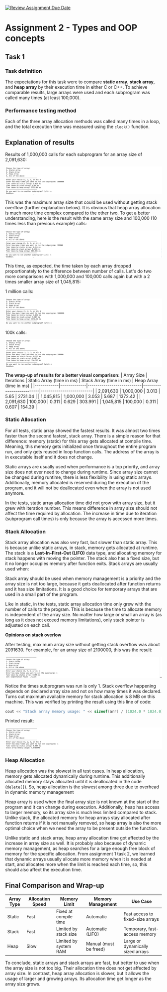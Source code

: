 [![Review Assignment Due Date](https://classroom.github.com/assets/deadline-readme-button-22041afd0340ce965d47ae6ef1cefeee28c7c493a6346c4f15d667ab976d596c.svg)](https://classroom.github.com/a/gYiweL7m)

# Assignment 2 - Typеs and OOP concеpts

## Task 1
### Task definition
The expectations for this task were to compare **static array**, **stack array**, and **heap array** by their execution time in either C or C++. To achieve comparable results, large arrays were used and each subprogram was called many times (at least 100,000).

### Performance testing method
Each of the three array allocation methods was called many times in a loop, and the total execution time was measured using the ```clock()``` function. 

## Explanation of results
Results of 1,000,000 calls for each subprogram for an array size of 2,091,630: 

![alt text](task1/images/1m_full.png)

This was the maximum array size that could be used without getting stack overflow (further explanation below). It is obvious that heap array allocation is much more time complex compared to the other two. To get a better understanding, here is the result with the same array size and 100,000 (10 times less than previous example) calls:

![alt text](task1/images/100k_full.png)

This time, as expected, the time taken by each array dropped proportionately to the difference between number of calls. Let's do two more comparisons with 1,000,000 and 100,000 calls again but with a 2 times smaller array size of 1,045,815:

1 million calls:

![1.000.000 calls](task1/images/1m_halfsize.png)

100k calls:

![100.000 calls](task1/images/100k_halfsize.png)

**The wrap-up of results for a better visual comparison:**
| Array Size | Iterations  | Static Array (time in ms) | Stack Array (time in ms) | Heap Array (time in ms) |
|------------|-------------|---------------------------|--------------------------|--------------------------|
| 2,091,630  | 1,000,000   |      3.013                |        5.65              |       2731.04            |
| 1,045,815  | 1,000,000   |      3.053                |        5.687             |       1372.42            |
| 2,091,630  | 100,000     |      0.311                |        0.629             |       303.991            |
| 1,045,815  | 100,000     |      0.311                |        0.607             |       154.39             |


### Static Allocation

For all tests, static array showed the fastest results. It was almost two times faster than the second fastest, stack array. There is a simple reason for that difference: memory (static) for this array gets allocated at compile time. Meaning, this memory gets initialized once throughout the entire program run, and only gets reused in loop function calls. The address of the array is in executable itself and it does not change. 

Static arrays are usually used when performance is a top priority, and array size does not ever need to change during runtime. Since array size cannot be changed during runtime, there is less flexibility in using static arrays. Additionally, memory allocated is reserved during the execution of the program, and it will not be deallocated even when the array is not used anymore. 

In the tests, static array allocation time did not grow with array size, but it grew with iteration number. This means difference in array size should not affect the time required by allocation. The increase in time due to iteration (subprogram call times) is only because the array is accessed more times.


### Stack Allocation

Stack array allocation was also very fast, but slower than static array. This is because unlike static arrays, in stack, memory gets allocated at runtime. The stack is a **Last-In-First-Out (LIFO)** data type, and allocating memory for stack happens with moving the pointer. The stack also has a fixed size, but it no longer occupies memory after function exits. Stack arrays are usually used when: 

Stack array should be used when memory management is a priority and the array size is not too large, because it gets deallocated after function returns and it has size limitations. It is a good choice for temporary arrays that are used in a small part of the program.

Like in static, in the tests, static array allocation time only grew with the number of calls to the program. This is because the time to allocate memory is independent of the array size. No matter how large or small an array is (as long as it does not exceed memory limitations), only stack pointer is adjusted on each call.

**Opinions on stack overlow**

After testing, maximum array size without getting stack overflow was about 2091630. For example, for an array size of 2100000, this was the result:

![alt text](task1/images/stack_overflow.png)

Notice the times subprogram was run is only 1. Stack overflow happening depends on declared array size and not on how many times it was declared. Turns out maximum available memory for stack allocation is 8 MB on this machine. This was verified by printing the result using this line of code: 

```C++
cout << "Stack array memory usage: " << sizeof(arr) / (1024.0 * 1024.0) << "MB" << endl;
```

Printed result:

![alt text](task1/images/stack_memory.png)

### Heap Allocation

Heap allocation was the slowest in all test cases. In heap allocation, memory gets allocated dynamically during runtime. This additionally allocated memory stays allocated until it is deallocated in the code (```delete[]```). So, heap allocation is the slowest among three due to overhead in dynamic memory management 

Heap array is used when the final array size is not known at the start of the program and it can change during execution. Additionally, heap has access to larger memory, so its array size is much less limited compared to stack. Unlike stack, the allocated memory for heap arrays stay allocated after function returns if it is not manually removed, so heap array is also the more optimal choice when we need the array to be present outside the function.

Unlike static and stack array, heap array allocation time got affected by the increase in array size as well. It is probably also because of dynamic memory management, as heap searches for a large enough free block of memory for the specific allocation. From assignment 1 task 2, we learned that dynamic arrays usually allocate more memory when it is needed at start, and allocates more when the limit is reached each time, so, this should also affect the execution time.

## Final Comparison and Wrap-up

| Array Type | Allocation Speed  | Memory Limit           | Memory Management          | Use Case                               |
|------------|-------------------|------------------------|----------------------------|----------------------------------------|
| Static     | Fast              | Fixed at compile time  | Automatic                  | Fast access to fixed-size arrays       |
| Stack      | Fast              | Limited by stack size  | Automatic (LIFO)           | Temporary, fast-access memory          |
| Heap       | Slow              | Limited by system RAM  | Manual (must be freed)     | Large or dynamically sized arrays      |

To conclude, static arrays and stack arrays are fast, but better to use when the array size is not too big. Their allocation time does not get affected by array size. In contrast, heap array allocation is slower, but it allows the usage of larger and growing arrays. Its allocation time get longer as the array size grows.